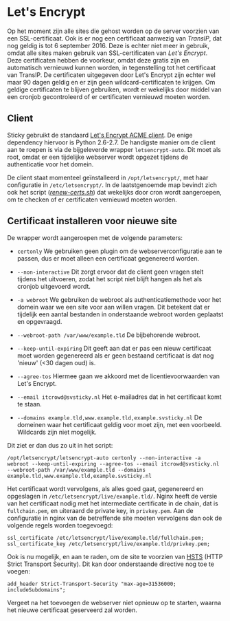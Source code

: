 # Let's Encrypt

Op het moment zijn alle sites die gehost worden op de server voorzien van een SSL-certificaat. Ook is er nog een certificaat aanwezig van *TransIP*, dat nog geldig is tot 6 september 2016. Deze is echter niet meer in gebruik, omdat alle sites maken gebruik van SSL-certificaten van *Let's Encrypt*. Deze certificaten hebben de voorkeur, omdat deze gratis zijn en automatisch vernieuwd kunnen worden, in tegenstelling tot het certificaat van TransIP. De certificaten uitgegeven door Let's Encrypt zijn echter wel maar 90 dagen geldig en er zijn geen wildcard-certificaten te krijgen. Om geldige certificaten te blijven gebruiken, wordt er wekelijks door middel van een cronjob gecontroleerd of er certificaten vernieuwd moeten worden.

## Client

Sticky gebruikt de standaard [Let's Encrypt ACME client](https://github.com/letsencrypt/letsencrypt). De enige dependency hiervoor is Python 2.6-2.7. De handigste manier om de client aan te roepen is via de bijgeleverde wrapper `letsencrypt-auto`. Dit moet als root, omdat er een tijdelijke webserver wordt opgezet tijdens de authenticatie voor het domein.

De client staat momenteel geïnstalleerd in `/opt/letsencrypt/`, met haar configuratie in `/etc/letsencrypt/`. In de laatstgenoemde map bevindt zich ook het script (*[renew-certs.sh](../conf/renew-certs.md)*) dat wekelijks door cron wordt aangeroepen, om te checken of er certificaten vernieuwd moeten worden.

## Certificaat installeren voor nieuwe site

De wrapper wordt aangeroepen met de volgende parameters:

* `certonly` We gebruiken geen plugin om de webserverconfiguratie aan te passen, dus er moet alleen een certificaat gegenereerd worden.
* `--non-interactive` Dit zorgt ervoor dat de client geen vragen stelt tijdens het uitvoeren, zodat het script niet blijft hangen als het als cronjob uitgevoerd wordt.
* `-a webroot` We gebruiken de webroot als authenticatiemethode voor het domein waar we een site voor aan willen vragen. Dit betekent dat er tijdelijk een aantal bestanden in onderstaande webroot worden geplaatst en opgevraagd.
* `--webroot-path /var/www/example.tld` De bijbehorende webroot.
* `--keep-until-expiring` Dit geeft aan dat er pas een nieuw certificaat moet worden gegenereerd als er geen bestaand certificaat is dat nog 'nieuw' (<30 dagen oud) is.
* `--agree-tos` Hiermee gaan we akkoord met de licentievoorwaarden van Let's Encrypt.
* `--email itcrowd@svsticky.nl` Het e-mailadres dat in het certificaat komt te staan.

* `--domains example.tld,www.example.tld,example.svsticky.nl` De domeinen waar het certificaat geldig voor moet zijn, met een voorbeeld. Wildcards zijn niet mogelijk.

Dit ziet er dan dus zo uit in het script:

`/opt/letsencrypt/letsencrypt-auto certonly --non-interactive -a webroot --keep-until-expiring --agree-tos --email itcrowd@svsticky.nl --webroot-path /var/www/example.tld --domains example.tld,www.example.tld,example.svsticky.nl`

Het certificaat wordt vervolgens, als alles goed gaat, gegenereerd en opgeslagen in `/etc/letsencrypt/live/example.tld/`. Nginx heeft de versie van het certificaat nodig met het intermediate certificate in de chain, dat is `fullchain.pem`, en uiteraard de private key, in `privkey.pem`. Aan de configuratie in nginx van de betreffende site moeten vervolgens dan ook de volgende regels worden toegevoegd:

	ssl_certificate /etc/letsencrypt/live/example.tld/fullchain.pem;
	ssl_certificate_key /etc/letsencrypt/live/example.tld/privkey.pem;

Ook is nu mogelijk, en aan te raden, om de site te voorzien van [HSTS](https://en.wikipedia.org/wiki/HTTP_Strict_Transport_Security) (HTTP Strict Transport Security). Dit kan door onderstaande directive nog toe te voegen:

	add_header Strict-Transport-Security "max-age=31536000; includeSubdomains";

Vergeet na het toevoegen de webserver niet opnieuw op te starten, waarna het nieuwe certificaat geserveerd zal worden.
